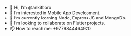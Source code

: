 - 👋 Hi, I’m @ankitboro
- 👀 I’m interested in Mobile App Development.
- 🌱 I’m currently learning Node, Express JS and MongoDb.
- 💞️ I’m looking to collaborate on Flutter projects.
- 📫 How to reach me: +9779844464920

